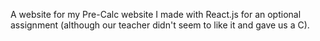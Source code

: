A website for my Pre-Calc website I made with React.js for an optional assignment (although our teacher didn't seem to like it and gave us a C).
